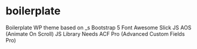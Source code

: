 # boilerplate
Boilerplate WP theme based on _s
Bootstrap 5
Font Awesome
Slick JS
AOS (Animate On Scroll) JS Library
Needs ACF Pro (Advanced Custom Fields Pro)
